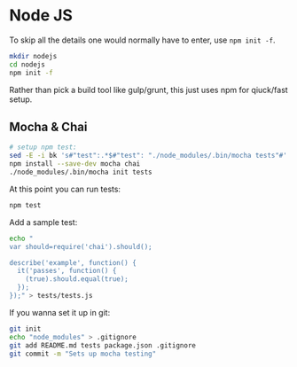 Node JS
=======

To skip all the details one would normally have to enter, use `npm init -f`.

```bash
mkdir nodejs
cd nodejs
npm init -f
```

Rather than pick a build tool like gulp/grunt, this just uses npm for qiuck/fast
setup.

Mocha & Chai
------------

```bash
# setup npm test:
sed -E -i bk 's#"test":.*$#"test": "./node_modules/.bin/mocha tests"#' package.json
npm install --save-dev mocha chai
./node_modules/.bin/mocha init tests
```

At this point you can run tests:

```bash
npm test
```

Add a sample test:

```bash
echo "
var should=require('chai').should();

describe('example', function() {
  it('passes', function() {
    (true).should.equal(true);
  });
});" > tests/tests.js
```

If you wanna set it up in git:

```bash
git init
echo "node_modules" > .gitignore
git add README.md tests package.json .gitignore
git commit -m "Sets up mocha testing"
```
